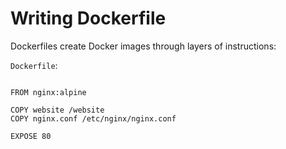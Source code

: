 # Writing Dockerfile

Dockerfiles create Docker images through layers of instructions:

`Dockerfile`:

```

FROM nginx:alpine

COPY website /website
COPY nginx.conf /etc/nginx/nginx.conf

EXPOSE 80
```